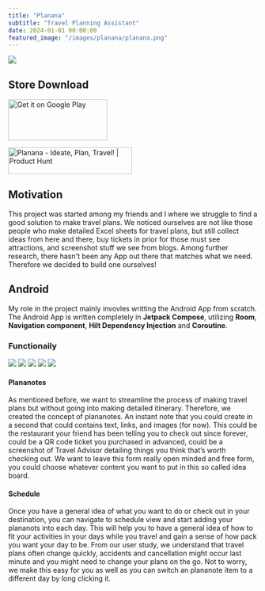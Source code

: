 ```yaml
---
title: "Planana"
subtitle: "Travel Planning Assistant"
date: 2024-01-01 00:00:00
featured_image: "/images/planana/planana.png"
---
```


![](/images/planana/planana.png)

## Store Download 
<a href='https://play.google.com/store/apps/details?id=com.whyyao.travelplanner&pcampaignid=pcampaignidMKT-Other-global-all-co-prtnr-py-PartBadge-Mar2515-1'><img style="height: 83px; width: 200px" alt='Get it on Google Play' src='https://play.google.com/intl/en_us/badges/static/images/badges/en_badge_web_generic.png'/></a>

<a href="https://www.producthunt.com/posts/planana?utm_source=badge-featured&utm_medium=badge&utm_souce=badge-planana" target="_blank"><img src="https://api.producthunt.com/widgets/embed-image/v1/featured.svg?post_id=443746&theme=light" alt="Planana - Ideate&#0044;&#0032;Plan&#0044;&#0032;Travel&#0033; | Product Hunt" style="width: 250px; height: 54px;" width="250" height="54" /></a>

## Motivation 
This project was started among my friends and I where we struggle to find a good solution to make travel plans. We noticed ourselves are not like those people who make detailed Excel sheets for travel plans, but still collect ideas from here and there, buy tickets in prior for those must see attractions, and screenshot stuff we see from blogs. Among further research, there hasn't been any App out there that matches what we need. Therefore we decided to build one ourselves!

## Android 
My role in the project mainly invovles writting the Android App from scratch. The Android App is written completely in **Jetpack Compose**, utilizing **Room**, **Navigation component**, **Hilt Dependency Injection** and **Coroutine**. 

### Functionaily 

<div class="gallery" data-columns="3">
    <img src="/images/planana/1.png">
    <img src="/images/planana/2.png">
    <img src="/images/planana/3.png">
    <img src="/images/planana/4.png">
    <img src="/images/planana/5.png">
</div>

#### **Plananotes**
As mentioned before, we want to streamline the process of making travel plans but without going into making detailed itinerary. Therefore, we created the concept of plananotes. An instant note that you could create in a second that could contains text, links, and images (for now). This could be the restaurant your friend has been telling you to check out since forever, could be a QR code ticket you purchased in advanced, could be a screenshot of Travel Advisor detailing things you think that’s worth checking out. We want to leave this form really open minded and free form, you could choose whatever content you want to put in this so called idea board. 

#### Schedule 
Once you have a general idea of what you want to do or check out in your destination, you can navigate to schedule view and start adding your plananots into each day. This will help you to have a general idea of how to fit your activities in your days while you travel and gain a sense of how pack you want your day to be. From our user study, we understand that travel plans often change quickly, accidents and cancellation might occur last minute and you might need to change your plans on the go. Not to worry, we make this easy for you as well as you can switch an plananote item to a different day by long clicking it.